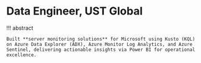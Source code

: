 # Data Engineer, UST Global

!!! abstract

    Built **server monitoring solutions** for Microsoft using Kusto (KQL) on Azure Data Explorer (ADX), Azure Monitor Log Analytics, and Azure Sentinel, delivering actionable insights via Power BI for operational excellence.
